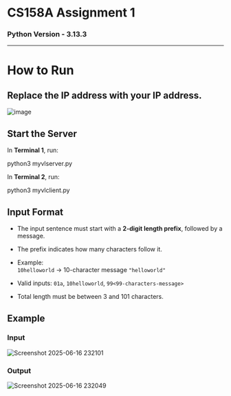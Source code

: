 # CS158A Assignment 1

### Python Version - 3.13.3

---

# How to Run

## Replace the IP address with your IP address.

![image](https://github.com/user-attachments/assets/abd532a7-5421-4bf6-bb1e-334db9a319a4)

## Start the Server

In **Terminal 1**, run:

python3 myvlserver.py

In **Terminal 2**, run:

python3 myvlclient.py

## Input Format

- The input sentence must start with a **2-digit length prefix**, followed by a message.
- The prefix indicates how many characters follow it.
- Example:  
  `10helloworld` → 10-character message `"helloworld"`

- Valid inputs: `01a`, `10helloworld`, `99<99-characters-message>`
- Total length must be between 3 and 101 characters.

## Example

### Input
![Screenshot 2025-06-16 232101](https://github.com/user-attachments/assets/6e46f29a-117d-4ac5-8c93-3f7ba087e909)

### Output
![Screenshot 2025-06-16 232049](https://github.com/user-attachments/assets/004fff84-215d-4c8b-8b52-c1e32a05f62d)


